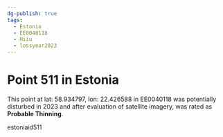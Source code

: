 ```yaml
---
dg-publish: true
tags:
  - Estonia
  - EE0040118
  - Hiiu
  - lossyear2023
---
```


# Point 511 in Estonia

This point at lat: 58.934797, lon: 22.426588 in EE0040118 was potentially disturbed in 2023 and after evaluation of satellite imagery, was rated as **Probable Thinning**.



estoniaid511